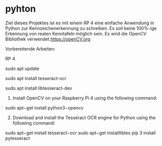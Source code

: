 # pyhton

Ziel dieses Projektes ist es mit einem RP 4 eine einfache Anwendung in Python zur Kennzeichenerkennung zu schreiben.
Es soll keine 100%-ige Erkennung von realen Kenntafeln möglich sein. 
Es wird die OpenCV Bibliothek verwendet.https://openCV.org

Vorbereitende Arbeiten:

RP 4

sudo apt update

sudo apt install tesseract-ocr

sudo apt install libtesseract-dev


1. Install OpenCV on your Raspberry Pi 4 using the following command:

sudo apt−get install python3−opencv

2. Download and install the Tesseract OCR engine for Python using the following command:

sudo apt−get install tesseract−ocr
sudo apt−get installlibtes
pip 3 install pytesseract

